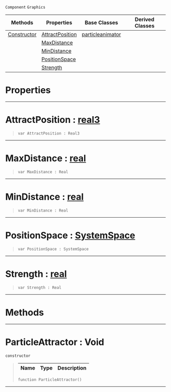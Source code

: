  `Component` `Graphics`



|Methods|Properties|Base Classes|Derived Classes|
|---|---|---|---|
|[ Constructor](https://github.com/ZilchEngine/ZilchDocs/blob/master/code_reference/class_reference/particleattractor.markdown#particleattractor-void)|[ AttractPosition](https://github.com/ZilchEngine/ZilchDocs/blob/master/code_reference/class_reference/particleattractor.markdown#attractposition-zilch-eng)|[particleanimator](https://github.com/ZilchEngine/ZilchDocs/blob/master/code_reference/class_reference/particleanimator.markdown)| |
| |[ MaxDistance](https://github.com/ZilchEngine/ZilchDocs/blob/master/code_reference/class_reference/particleattractor.markdown#maxdistance-zilch-engine)| | |
| |[ MinDistance](https://github.com/ZilchEngine/ZilchDocs/blob/master/code_reference/class_reference/particleattractor.markdown#mindistance-zilch-engine)| | |
| |[ PositionSpace](https://github.com/ZilchEngine/ZilchDocs/blob/master/code_reference/class_reference/particleattractor.markdown#positionspace-zilch-engin)| | |
| |[ Strength](https://github.com/ZilchEngine/ZilchDocs/blob/master/code_reference/class_reference/particleattractor.markdown#strength-zilch-engine-doc)| | |


 #  Properties


---  
 #  AttractPosition : [real3](https://github.com/ZilchEngine/ZilchDocs/blob/master/code_reference/nada_base_types/real3.markdown)

> 
> ``` lang=cpp, name=Nada
> var AttractPosition : Real3


---  
 #  MaxDistance : [real](https://github.com/ZilchEngine/ZilchDocs/blob/master/code_reference/nada_base_types/real.markdown)

> 
> ``` lang=cpp, name=Nada
> var MaxDistance : Real


---  
 #  MinDistance : [real](https://github.com/ZilchEngine/ZilchDocs/blob/master/code_reference/nada_base_types/real.markdown)

> 
> ``` lang=cpp, name=Nada
> var MinDistance : Real


---  
 #  PositionSpace : [SystemSpace](https://github.com/ZilchEngine/ZilchDocs/blob/master/code_reference/enum_reference.markdown#systemspace)

> 
> ``` lang=cpp, name=Nada
> var PositionSpace : SystemSpace


---  
 #  Strength : [real](https://github.com/ZilchEngine/ZilchDocs/blob/master/code_reference/nada_base_types/real.markdown)

> 
> ``` lang=cpp, name=Nada
> var Strength : Real


---  
 #  Methods


---  
 #  ParticleAttractor : Void

 `constructor`

> 
> |Name|Type|Description|
> |---|---|---|
> ``` lang=cpp, name=Nada
> function ParticleAttractor()
> ``` 


---  
 

 